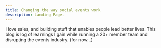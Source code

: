 ```yaml
---
title: Changing the way social events work
description: Landing Page.
---
```


I love sales, and building stuff that enables people lead better lives. This blog is log of learnings I gain while running a 20+ member team and disrupting the events industry. (for now...)
